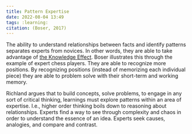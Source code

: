 ```yaml
---
title: Pattern Expertise
date: 2022-08-04 13:49
tags: :learning:
citation: (Boser, 2017)
---
```


The ability to understand relationships between facts and identify patterns separates experts from novices. In other words, they are able to take advantage of [the Knowledge Effect](202208011658.md). Boser illustrates this through the example of expert chess players. They are able to recognize more positions. By recognizing positions (instead of memorizing each individual piece) they are able to problem solve with their short-term and working memory.

Richland argues that to build concepts, solve problems, to engage in any sort of critical thinking, learnings must explore patterns within an area of expertise. I.e., higher order thinking boils down to reasoning about relationships. Experts find a way to see through complexity and chaos in order to understand the essence of an idea. Experts seek causes, analogies, and compare and contrast.
